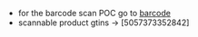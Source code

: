  - for the barcode scan POC go to [barcode](https://srijangulati.github.io/build/)
 - scannable product gtins -> [5057373352842]
